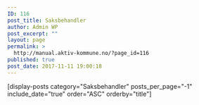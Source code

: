 ```yaml
---
ID: 116
post_title: Saksbehandler
author: Admin WP
post_excerpt: ""
layout: page
permalink: >
  http://manual.aktiv-kommune.no/?page_id=116
published: true
post_date: 2017-11-11 19:00:18
---
```

[display-posts category="Saksbehandler" posts_per_page="-1" include_date="true" order="ASC" orderby="title"]